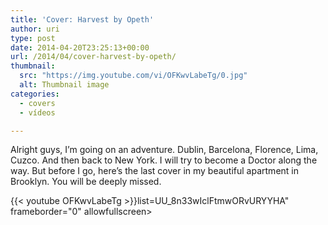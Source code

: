 ```yaml
---
title: 'Cover: Harvest by Opeth'
author: uri
type: post
date: 2014-04-20T23:25:13+00:00
url: /2014/04/cover-harvest-by-opeth/
thumbnail:
  src: "https://img.youtube.com/vi/OFKwvLabeTg/0.jpg"
  alt: Thumbnail image
categories:
  - covers
  - vídeos

---
```

Alright guys, I&#8217;m going on an adventure. Dublin, Barcelona, Florence, Lima, Cuzco. And then back to New York. I will try to become a Doctor along the way. But before I go, here&#8217;s the last cover in my beautiful apartment in Brooklyn. You will be deeply missed.

{{< youtube OFKwvLabeTg >}}list=UU_8n33wIclFtmwORvURYYHA" frameborder="0" allowfullscreen></iframe>